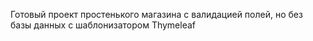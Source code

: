 Готовый проект простенького магазина с валидацией полей, но без базы данных с шаблонизатором Thymeleaf
